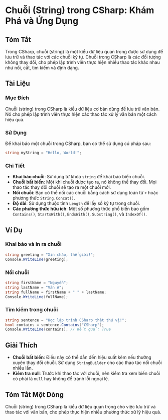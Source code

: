 <!--
Meta Description: # Chuỗi (String) trong CSharp: Khám Phá và Ứng Dụng ## Tóm Tắt Trong CSharp, chuỗi (string) là một kiểu dữ liệu quan trọng được sử dụng để lưu trữ và ...
Meta Keywords: chuỗi, string, csharp, trong, dụng
-->

# Chuỗi (String) trong CSharp: Khám Phá và Ứng Dụng

## Tóm Tắt
Trong CSharp, chuỗi (string) là một kiểu dữ liệu quan trọng được sử dụng để lưu trữ và thao tác với các chuỗi ký tự. Chuỗi trong CSharp là các đối tượng không thay đổi, cho phép lập trình viên thực hiện nhiều thao tác khác nhau như nối, cắt, tìm kiếm và định dạng.

## Tài Liệu
### Mục Đích
Chuỗi (string) trong CSharp là kiểu dữ liệu cơ bản dùng để lưu trữ văn bản. Nó cho phép lập trình viên thực hiện các thao tác xử lý văn bản một cách hiệu quả.

### Sử Dụng
Để khai báo một chuỗi trong CSharp, bạn có thể sử dụng cú pháp sau:

```csharp
string myString = "Hello, World!";
```

### Chi Tiết
- **Khai báo chuỗi**: Sử dụng từ khóa `string` để khai báo biến chuỗi.
- **Chuỗi bất biến**: Một khi chuỗi được tạo ra, nó không thể thay đổi. Mọi thao tác thay đổi chuỗi sẽ tạo ra một chuỗi mới.
- **Nối chuỗi**: Bạn có thể nối các chuỗi bằng cách sử dụng toán tử `+` hoặc phương thức `String.Concat()`.
- **Độ dài**: Sử dụng thuộc tính `Length` để lấy số ký tự trong chuỗi.
- **Các phương thức hữu ích**: Một số phương thức phổ biến bao gồm `Contains()`, `StartsWith()`, `EndsWith()`, `Substring()`, và `IndexOf()`.

## Ví Dụ
### Khai báo và in ra chuỗi
```csharp
string greeting = "Xin chào, thế giới!";
Console.WriteLine(greeting);
```

### Nối chuỗi
```csharp
string firstName = "Nguyễn";
string lastName = "Văn A";
string fullName = firstName + " " + lastName;
Console.WriteLine(fullName);
```

### Tìm kiếm trong chuỗi
```csharp
string sentence = "Học lập trình CSharp thật thú vị!";
bool contains = sentence.Contains("CSharp");
Console.WriteLine(contains); // Kết quả: True
```

## Giải Thích
- **Chuỗi bất biến**: Điều này có thể dẫn đến hiệu suất kém nếu thường xuyên thay đổi chuỗi. Sử dụng `StringBuilder` cho các thao tác nối chuỗi nhiều lần.
- **Kiểm tra null**: Trước khi thao tác với chuỗi, nên kiểm tra xem biến chuỗi có phải là `null` hay không để tránh lỗi ngoại lệ.

## Tóm Tắt Một Dòng
Chuỗi (string) trong CSharp là kiểu dữ liệu quan trọng cho việc lưu trữ và thao tác với văn bản, cho phép thực hiện nhiều phương thức xử lý hiệu quả.